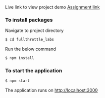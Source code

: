Live link to view project demo [Assignment link](https://fulltrottlelabs-assignment.herokuapp.com/)


### To install packages
Navigate to project directory <br />

```sh
$ cd fullthrottle_labs
```
Run the below command

```sh
$ npm install
```

### To start the application

```sh
$ npm start
```
The application runs on [http://localhost:3000](http:/localhost:3000)

